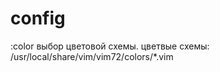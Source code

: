config
======

:color <name>             выбор цветовой схемы. цветвые схемы:
                            /usr/local/share/vim/vim72/colors/*.vim
